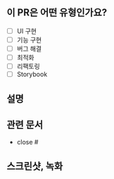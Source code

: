 <!--
 풀 리퀘스트에 대한 신속한 검토/응답을 위해, 이미 리뷰나 코멘트를 받았다면 추가 커밋을 강제 푸시하지 마세요.
풀 리퀘스트를 제출하기 전에 다음을 확인해 주세요:

👷‍♀️ 작은 PR을 만들어 주세요.
📝 설명이 명확한 커밋 메시지를 사용하세요.
📗 관련된 문서를 업데이트하고 필요한 스크린샷을 포함하세요.
-->

## 이 PR은 어떤 유형인가요?

- [ ] UI 구현
- [ ] 기능 구현
- [ ] 버그 해결
- [ ] 최적화
- [ ] 리팩토링
- [ ] Storybook

## 설명

## 관련 문서

<!--
예를 들어, "closes #1234"라는 텍스트가 현재 풀 리퀘스트와 1234번 이슈를 연결하고, 풀 리퀘스트가 병합되면 Github가 자동으로 이슈를 닫습니다.
-->

- close #

## 스크린샷, 녹화
